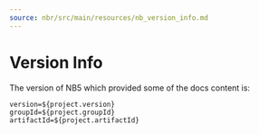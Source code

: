 ```yaml
---
source: nbr/src/main/resources/nb_version_info.md
---
```

# Version Info

The version of NB5 which provided some of the docs content is:

```
version=${project.version}
groupId=${project.groupId}
artifactId=${project.artifactId}
```
